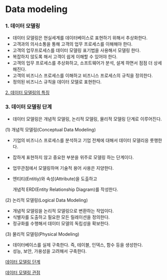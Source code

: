 # Data modeling

### 1. 데이터 모델링

- 데이터 모델링은 현실세계를 데이터베이스로 표현하기 위해서 추상화한다.
- 고객과의 의사소통을 통해 고객의 업무 프로세스를 이해해야 한다.
- 고객의 업무프로세스를 데이터 모델링 표기법을 사용해서 모델링 한다.
- 복잡하지 않도록 해서 고객이 쉽게 이해할 수 있어야 한다.
- 고객의 업무 프로세스를 추상화하고, 소프트웨어가 분석, 설계 하면서 점점 더 상세해진다.
- 고객의 비즈니스 프로세스를 이해하고 비즈니스 프로세스의 규칙을 정의한다.
- 정의된 비즈니스 규칙을 데이터 모델로 표현한다.

[2. 데이터 모델링의 특징](https://www.notion.so/1835f3b398374340a7213cc0400a1280)

### 3. 데이터 모델링 단계

- 데이터 모델링은 개념적 모델링, 논리적 모델링, 물리적 모델링 단계로 이루어진다.

(1) 개념적 모델링(Conceptual Data Modeling)

- 기업의 비즈니스 프로세스를 분석하고 기업 전체에 대해서 데이터 모델리응 룻행한다.
- 잡하게 표현하지 않고 중요한 부분을 위주로 모델링 하는 단계이다.
- 업무관점에서 모델링하며 기술적 용어 사용은 지양한다.
- 엔티티(Entitiy)와 속성(Attribute)을 도출하고

    개념적 ERD(Entity Relationship Diagram)를 작성한다.

(2) 논리적 모델링(Logical Data Modeling)

- 개념적 모델링을 논리적 모델링으로 변환하는 작업이다.
- 식별자를 도출하고 필요한 모든 릴레이션을 정의한다.
- 정규화를 수행해서 데이터 모델의 독립성을 확보한다.

(3) 물리적 모델링(Physical Modeling)

- 데이터베이스를 실제 구축한다. 즉, 테이블, 인덱스, 함수 등을 생성한다.
- 성능, 보안, 가용성을 고려해서 구축한다.

[데이터 모델링 단계](https://www.notion.so/a55208e3639840ddb0f3adf95171dc26)

[데이터 모델링 관점](https://www.notion.so/e874ca54c61f4fc890f4bbcd3c68291a)
